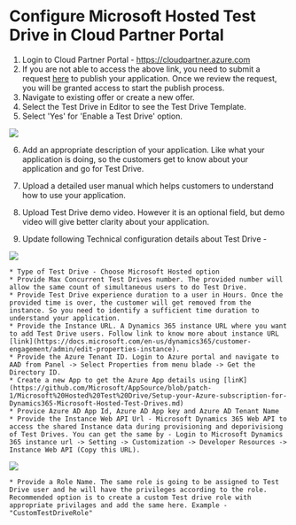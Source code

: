 # Configure Microsoft Hosted Test Drive in Cloud Partner Portal

1. Login to Cloud Partner Portal - https://cloudpartner.azure.com
2. If you are not able to access the above link, you need to submit a request [here](https://appsource.microsoft.com/en-us/partners/list-an-app) to publish your application. Once we review the request, you will be granted access to start the publish process. 
3. Navigate to existing offer or create a new offer.
4. Select the Test Drive in Editor to see the Test Drive Template. 
5. Select 'Yes' for 'Enable a Test Drive' option.

![](https://github.com/Microsoft/AppSource/blob/patch-1/Images/EnableTestDrive.PNG)

6. Add an appropriate description of your application. Like what your application is doing, so the customers get to know about your application and go for Test Drive.
7. Upload a detailed user manual which helps customers to understand how to use your application. 
8. Upload Test Drive demo video. However it is an optional field, but demo video will give better clarity about your application.

9. Update following Technical configuration details about Test Drive -

![](https://github.com/Microsoft/AppSource/blob/patch-1/Images/TestDriveTemplateInCPP.PNG)

    * Type of Test Drive - Choose Microsoft Hosted option
    * Provide Max Concurrent Test Drives number. The provided number will allow the same count of simultaneous users to do Test Drive.
    * Provide Test Drive experience duration to a user in Hours. Once the provided time is over, the customer will get removed from the instance. So you need to identify a sufficient time duration to understand your application.
    * Provide the Instance URL. A Dynamics 365 instance URL where you want to add Test Drive users. Follow link to know more about instance URL [link](https://docs.microsoft.com/en-us/dynamics365/customer-engagement/admin/edit-properties-instance).
    * Provide the Azure Tenant ID. Login to Azure portal and navigate to AAD from Panel -> Select Properties from menu blade -> Get the Directory ID.
    * Create a new App to get the Azure App details using [linK](https://github.com/Microsoft/AppSource/blob/patch-1/Microsoft%20Hosted%20Test%20Drive/Setup-your-Azure-subscription-for-Dynamics365-Microsoft-Hosted-Test-Drives.md) 
    * Provice Azure AD App Id, Azure AD App key and Azure AD Tenant Name
    * Provide the Instance Web API Url - Microsoft Dynamics 365 Web API to access the shared Instance data during provisioning and deporivisiong of Test Drives. You can get the same by - Login to Microsoft Dynamics 365 instance url -> Setting -> Customization -> Developer Resources -> Instance Web API (Copy this URL).
    
![](https://github.com/Microsoft/AppSource/blob/patch-1/Images/InstanceWebApiUrl.png)

    * Provide a Role Name. The same role is going to be assigned to Test Drive user and he will have the privileges according to the role. Recommended option is to create a custom Test drive role with appropriate privilages and add the same here. Example - "CustomTestDriveRole"
    
